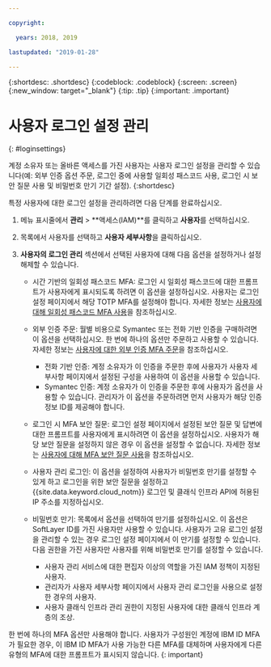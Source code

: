 ```yaml
---

copyright:

  years: 2018, 2019

lastupdated: "2019-01-28"

---
```


{:shortdesc: .shortdesc}
{:codeblock: .codeblock}
{:screen: .screen}
{:new_window: target="_blank"}
{:tip: .tip}
{:important: .important}

# 사용자 로그인 설정 관리 
{: #loginsettings}

계정 소유자 또는 올바른 액세스를 가진 사용자는 사용자 로그인 설정을 관리할 수 있습니다(예: 외부 인증 옵션 주문, 로그인 중에 사용할 일회성 패스코드 사용, 로그인 시 보안 질문 사용 및 비밀번호 만기 기간 설정).
{:shortdesc}

특정 사용자에 대한 로그인 설정을 관리하려면 다음 단계를 완료하십시오.

1. 메뉴 표시줄에서 **관리** &gt; **액세스(IAM)**를 클릭하고 **사용자**를 선택하십시오. 
2. 목록에서 사용자를 선택하고 **사용자 세부사항**을 클릭하십시오. 
3. **사용자의 로그인 관리** 섹션에서 선택된 사용자에 대해 다음 옵션을 설정하거나 설정 해제할 수 있습니다. 
    
    * 시간 기반의 일회성 패스코드 MFA: 로그인 시 일회성 패스코드에 대한 프롬프트가 사용자에게 표시되도록 하려면 이 옵션을 설정하십시오. 사용자는 로그인 설정 페이지에서 해당 TOTP MFA를 설정해야 합니다. 자세한 정보는 [사용자에 대해 일회성 패스코드 MFA 사용](/docs/iam?topic=iam-totp#totp)을 참조하십시오.
    
    * 외부 인증 주문: 월별 비용으로 Symantec 또는 전화 기반 인증을 구매하려면 이 옵션을 선택하십시오. 한 번에 하나의 옵션만 주문하고 사용할 수 있습니다. 자세한 정보는 [사용자에 대한 외부 인증 MFA 주문](/docs/iam?topic=iam-external#external)을 참조하십시오.

        * 전화 기반 인증: 계정 소유자가 이 인증을 주문한 후에 사용자가 사용자 세부사항 페이지에서 설정된 구성을 사용하여 이 옵션을 사용할 수 있습니다. 
        * Symantec 인증: 계정 소유자가 이 인증을 주문한 후에 사용자가 옵션을 사용할 수 있습니다. 관리자가 이 옵션을 주문하려면 먼저 사용자가 해당 인증 정보 ID를 제공해야 합니다.

    * 로그인 시 MFA 보안 질문: 로그인 설정 페이지에서 설정된 보안 질문 및 답변에 대한 프롬프트를 사용자에게 표시하려면 이 옵션을 설정하십시오. 사용자가 해당 보안 질문을 설정하지 않은 경우 이 옵션을 설정할 수 없습니다. 자세한 정보는 [사용자에 대해 MFA 보안 질문 사용](/docs/iam?topic=iam-questions#questions)을 참조하십시오.

    * 사용자 관리 로그인: 이 옵션을 설정하여 사용자가 비밀번호 만기를 설정할 수 있게 하고 로그인을 위한 보안 질문을 설정하고 {{site.data.keyword.cloud_notm}} 로그인 및 클래식 인프라 API에 허용된 IP 주소를 지정하십시오. 

    * 비밀번호 만기: 목록에서 옵션을 선택하여 만기를 설정하십시오. 이 옵션은 SoftLayer ID를 가진 사용자만 사용할 수 있습니다. 사용자가 고유 로그인 설정을 관리할 수 있는 경우 로그인 설정 페이지에서 이 만기를 설정할 수 있습니다. 다음 권한을 가진 사용자만 사용자를 위해 비밀번호 만기를 설정할 수 있습니다.
        
        * 사용자 관리 서비스에 대한 편집자 이상의 역할을 가진 IAM 정책이 지정된 사용자.
        * 관리자가 사용자 세부사항 페이지에서 사용자 관리 로그인을 사용으로 설정한 경우의 사용자.
        * 사용자 클래식 인프라 관리 권한이 지정된 사용자에 대한 클래식 인프라 계층의 조상.

한 번에 하나의 MFA 옵션만 사용해야 합니다. 사용자가 구성원인 계정에 IBM ID MFA가 필요한 경우, 이 IBM ID MFA가 사용 가능한 다른 MFA를 대체하며 사용자에게 다른 유형의 MFA에 대한 프롬프트가 표시되지 않습니다.
{: important}



